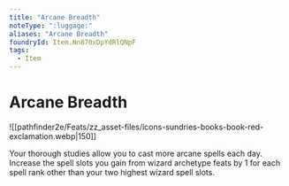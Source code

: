```yaml
---
title: "Arcane Breadth"
noteType: ":luggage:"
aliases: "Arcane Breadth"
foundryId: Item.Nn870xDpYdRlQNpF
tags:
  - Item
---
```


# Arcane Breadth
![[pathfinder2e/Feats/zz_asset-files/icons-sundries-books-book-red-exclamation.webp|150]]

Your thorough studies allow you to cast more arcane spells each day. Increase the spell slots you gain from wizard archetype feats by 1 for each spell rank other than your two highest wizard spell slots.

